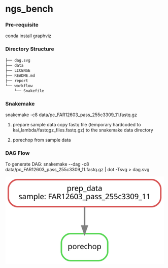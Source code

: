# ngs_bench
### Pre-requisite
conda install graphviz

### Directory Structure

```
├── dag.svg
├── data
├── LICENSE
├── README.md
├── report
└── workflow
    └── Snakefile
```

### Snakemake
snakemake -c8 data/pc_FAR12603_pass_255c3309_11.fastq.gz 

1. prepare sample data
   copy fastq file (temporary hardcoded to kai_lambda/fastqgz_files.fastq.gz) to the snakemake data directory

2. porechop from sample data


### DAG Flow
To generate DAG:
snakemake --dag -c8 data/pc_FAR12603_pass_255c3309_11.fastq.gz | dot -Tsvg > dag.svg

<p align="left"><img src="dag.svg" alt="DAG" width="500"></p>


